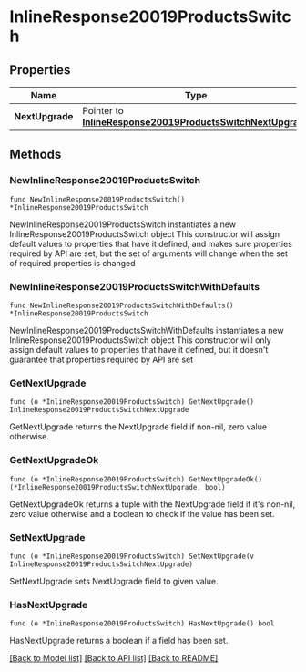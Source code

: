 # InlineResponse20019ProductsSwitch

## Properties

Name | Type | Description | Notes
------------ | ------------- | ------------- | -------------
**NextUpgrade** | Pointer to [**InlineResponse20019ProductsSwitchNextUpgrade**](InlineResponse20019ProductsSwitchNextUpgrade.md) |  | [optional] 

## Methods

### NewInlineResponse20019ProductsSwitch

`func NewInlineResponse20019ProductsSwitch() *InlineResponse20019ProductsSwitch`

NewInlineResponse20019ProductsSwitch instantiates a new InlineResponse20019ProductsSwitch object
This constructor will assign default values to properties that have it defined,
and makes sure properties required by API are set, but the set of arguments
will change when the set of required properties is changed

### NewInlineResponse20019ProductsSwitchWithDefaults

`func NewInlineResponse20019ProductsSwitchWithDefaults() *InlineResponse20019ProductsSwitch`

NewInlineResponse20019ProductsSwitchWithDefaults instantiates a new InlineResponse20019ProductsSwitch object
This constructor will only assign default values to properties that have it defined,
but it doesn't guarantee that properties required by API are set

### GetNextUpgrade

`func (o *InlineResponse20019ProductsSwitch) GetNextUpgrade() InlineResponse20019ProductsSwitchNextUpgrade`

GetNextUpgrade returns the NextUpgrade field if non-nil, zero value otherwise.

### GetNextUpgradeOk

`func (o *InlineResponse20019ProductsSwitch) GetNextUpgradeOk() (*InlineResponse20019ProductsSwitchNextUpgrade, bool)`

GetNextUpgradeOk returns a tuple with the NextUpgrade field if it's non-nil, zero value otherwise
and a boolean to check if the value has been set.

### SetNextUpgrade

`func (o *InlineResponse20019ProductsSwitch) SetNextUpgrade(v InlineResponse20019ProductsSwitchNextUpgrade)`

SetNextUpgrade sets NextUpgrade field to given value.

### HasNextUpgrade

`func (o *InlineResponse20019ProductsSwitch) HasNextUpgrade() bool`

HasNextUpgrade returns a boolean if a field has been set.


[[Back to Model list]](../README.md#documentation-for-models) [[Back to API list]](../README.md#documentation-for-api-endpoints) [[Back to README]](../README.md)


